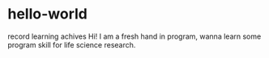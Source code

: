 # hello-world
record learning achives
 Hi! I am a fresh hand in program, wanna learn some program skill for life science research.
